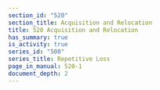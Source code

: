 ```yaml
---
section_id: "520"
section_title: Acquisition and Relocation
title: 520 Acquisition and Relocation
has_summary: true
is_activity: true
series_id: "500"
series_title: Repetitive Loss
page_in_manual: 520-1
document_depth: 2
---
```

